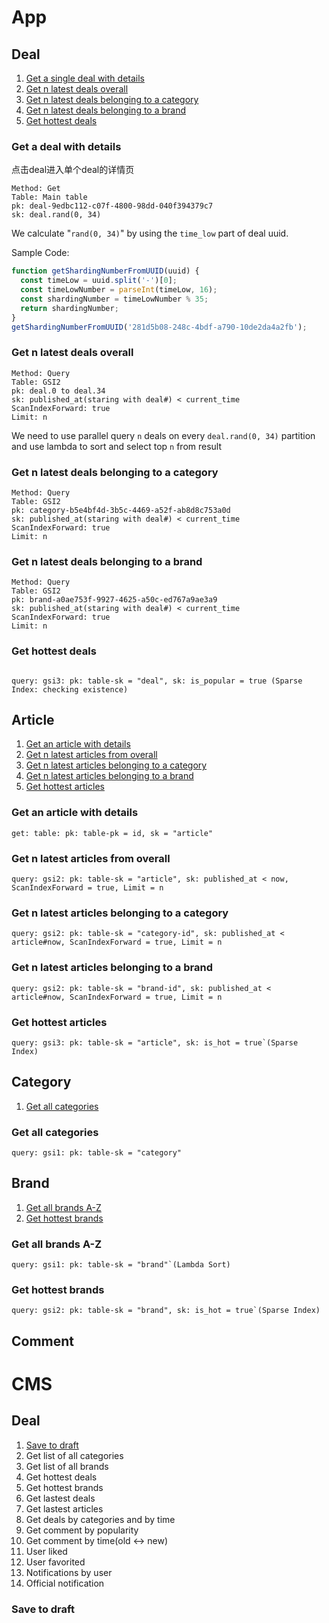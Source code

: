 # App

## Deal

1. [Get a single deal with details](#Get-a-deal-with-details)
1. [Get n latest deals overall](#Get-n-latest-deals-overall)
1. [Get n latest deals belonging to a category](#Get-n-latest-deals-belonging-to-a-category)
1. [Get n latest deals belonging to a brand](#Get-n-latest-deals-belonging-to-a-brand)
1. [Get hottest deals](#get-hottest-deals)

### Get a deal with details
点击deal进入单个deal的详情页
```
Method: Get
Table: Main table
pk: deal-9edbc112-c07f-4800-98dd-040f394379c7
sk: deal.rand(0, 34)
```
We calculate "`rand(0, 34)`" by using the `time_low` part of deal uuid.

Sample Code:
```javascript
function getShardingNumberFromUUID(uuid) {
  const timeLow = uuid.split('-')[0];
  const timeLowNumber = parseInt(timeLow, 16);
  const shardingNumber = timeLowNumber % 35;
  return shardingNumber;
}
getShardingNumberFromUUID('281d5b08-248c-4bdf-a790-10de2da4a2fb');
```

### Get n latest deals overall
```
Method: Query
Table: GSI2
pk: deal.0 to deal.34
sk: published_at(staring with deal#) < current_time
ScanIndexForward: true
Limit: n
```
We need to use parallel query `n` deals on every `deal.rand(0, 34)` partition and use lambda to sort and select top `n` from result

### Get n latest deals belonging to a category
```
Method: Query
Table: GSI2
pk: category-b5e4bf4d-3b5c-4469-a52f-ab8d8c753a0d
sk: published_at(staring with deal#) < current_time
ScanIndexForward: true
Limit: n
```

### Get n latest deals belonging to a brand
```
Method: Query
Table: GSI2
pk: brand-a0ae753f-9927-4625-a50c-ed767a9ae3a9
sk: published_at(staring with deal#) < current_time
ScanIndexForward: true
Limit: n
```

### Get hottest deals
```

query: gsi3: pk: table-sk = "deal", sk: is_popular = true (Sparse Index: checking existence)
```


## Article
1. [Get an article with details](#Get-an-article-with-details)
1. [Get n latest articles from overall](#Get-n-latest-articles-from-overall)
1. [Get n latest articles belonging to a category](#Get-n-latest-articles-belonging-to-a-category)
1. [Get n latest articles belonging to a brand](#Get-n-latest-articles-belonging-to-a-brand)
1. [Get hottest articles](#get-hottest-articles)

### Get an article with details
```
get: table: pk: table-pk = id, sk = "article"
```

### Get n latest articles from overall
```
query: gsi2: pk: table-sk = "article", sk: published_at < now, ScanIndexForward = true, Limit = n
```

### Get n latest articles belonging to a category
```
query: gsi2: pk: table-sk = "category-id", sk: published_at < article#now, ScanIndexForward = true, Limit = n
```

### Get n latest articles belonging to a brand
```
query: gsi2: pk: table-sk = "brand-id", sk: published_at < article#now, ScanIndexForward = true, Limit = n
```

### Get hottest articles
```
query: gsi3: pk: table-sk = "article", sk: is_hot = true`(Sparse Index)
```

## Category
1. [Get all categories](#Get-all-categories)

### Get all categories
```
query: gsi1: pk: table-sk = "category"
```

## Brand
1. [Get all brands A-Z](#Get-all-brands-A-Z)
1. [Get hottest brands](#Get-hottest-brands)

### Get all brands A-Z
```
query: gsi1: pk: table-sk = "brand"`(Lambda Sort)
```

### Get hottest brands
```
query: gsi2: pk: table-sk = "brand", sk: is_hot = true`(Sparse Index)
```

## Comment


# CMS

## Deal

1. [Save to draft](#Save-to-draft)
1. Get list of all categories
1. Get list of all brands
1. Get hottest deals
1. Get hottest brands
1. Get lastest deals
1. Get lastest articles
1. Get deals by categories and by time
1. Get comment by popularity
1. Get comment by time(old <-> new)
1. User liked
1. User favorited
1. Notifications by user
1. Official notification

### Save to draft
